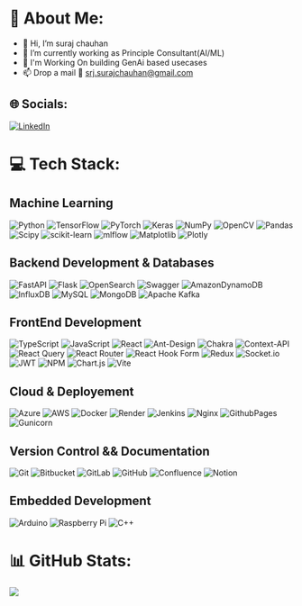 # 💫 About Me:
- 👋 Hi, I’m suraj chauhan<br>
- 👀 I’m currently working as Principle Consultant(AI/ML)<br>
- 🌱 I'm Working On building GenAi based usecases <br>
- 📫 Drop a mail :envelope_with_arrow: srj.surajchauhan@gmail.com


## 🌐 Socials:
[![LinkedIn](https://img.shields.io/badge/LinkedIn-%230077B5.svg?logo=linkedin&logoColor=white)](https://linkedin.com/in/srjchauhan) 

# 💻 Tech Stack:
## Machine Learning
![Python](https://img.shields.io/badge/Python-3670A0?style=plastic&logo=python&logoColor=ffdd54) 
![TensorFlow](https://img.shields.io/badge/TensorFlow-%23FF6F00.svg?style=plastic&logo=TensorFlow&logoColor=white) 
![PyTorch](https://img.shields.io/badge/PyTorch-%23EE4C2C.svg?style=plastic&logo=PyTorch&logoColor=white) 
![Keras](https://img.shields.io/badge/Keras-%23D00000.svg?style=plastic&logo=Keras&logoColor=white) 
![NumPy](https://img.shields.io/badge/Numpy-%23013243.svg?style=plastic&logo=numpy&logoColor=white)
![OpenCV](https://img.shields.io/badge/Opencv-%23white.svg?style=plastic&logo=opencv&logoColor=white)
![Pandas](https://img.shields.io/badge/Pandas-%23150458.svg?style=plastic&logo=pandas&logoColor=white)
![Scipy](https://img.shields.io/badge/SciPy-%230C55A5.svg?style=plastic&logo=scipy&logoColor=%white)
![scikit-learn](https://img.shields.io/badge/Scikit--learn-%23F7931E.svg?style=plastic&logo=scikit-learn&logoColor=white) 
![mlflow](https://img.shields.io/badge/Mlflow-%23d9ead3.svg?style=plastic&logo=mlflow&logoColor=blue)
![Matplotlib](https://img.shields.io/badge/Matplotlib-%23ffffff.svg?style=plastic&logo=Matplotlib&logoColor=black)
![Plotly](https://img.shields.io/badge/Plotly-%233F4F75.svg?style=plastic&logo=plotly&logoColor=white)



## Backend Development & Databases
![FastAPI](https://img.shields.io/badge/FastAPI-005571?style=plastic&logo=fastapi)
![Flask](https://img.shields.io/badge/Flask-%23000.svg?style=plastic&logo=flask&logoColor=white)
![OpenSearch](https://img.shields.io/badge/Opensearch-blue?style=plastic&logo=opensearch)
![Swagger](https://img.shields.io/badge/-Swagger-%23Clojure?style=plastic&logo=swagger&logoColor=white) 
![AmazonDynamoDB](https://img.shields.io/badge/Amazon%20DynamoDB-4053D6?style=plastic&logo=Amazon%20DynamoDB&logoColor=white) 
![InfluxDB](https://img.shields.io/badge/InfluxDB-22ADF6?style=plastic&logo=InfluxDB&logoColor=white) 
![MySQL](https://img.shields.io/badge/Mysql-4479A1.svg?style=plastic&logo=mysql&logoColor=white) 
![MongoDB](https://img.shields.io/badge/MongoDB-%234ea94b.svg?style=plastic&logo=mongodb&logoColor=white) 
![Apache Kafka](https://img.shields.io/badge/Apache%20Kafka-000?style=plastic&logo=apachekafka)

## FrontEnd Development
 
![TypeScript](https://img.shields.io/badge/Typescript-%23007ACC.svg?style=plastic&logo=typescript&logoColor=white)
![JavaScript](https://img.shields.io/badge/Javascript-%23323330.svg?style=plastic&logo=javascript&logoColor=%23F7DF1E) 
![React](https://img.shields.io/badge/React-%2320232a.svg?style=plastic&logo=react&logoColor=%2361DAFB) 
![Ant-Design](https://img.shields.io/badge/-AntDesign-%230170FE?style=plastic&logo=ant-design&logoColor=white) 
![Chakra](https://img.shields.io/badge/Chakra-%234ED1C5.svg?style=plastic&logo=chakraui&logoColor=white)
![Context-API](https://img.shields.io/badge/Context--Api-000000?style=plastic&logo=react) 
![React Query](https://img.shields.io/badge/-React%20Query-FF4154?style=plastic&logo=react%20query&logoColor=white) 
![React Router](https://img.shields.io/badge/React_Router-CA4245?style=plastic&logo=react-router&logoColor=white) 
![React Hook Form](https://img.shields.io/badge/React%20Hook%20Form-%23EC5990.svg?style=plastic&logo=reacthookform&logoColor=white) 
![Redux](https://img.shields.io/badge/Redux-%23593d88.svg?style=plastic&logo=redux&logoColor=white) 
![Socket.io](https://img.shields.io/badge/Socket.io-black?style=plastic&logo=socket.io&badgeColor=010101) 
![JWT](https://img.shields.io/badge/JWT-black?style=plastic&logo=JSON%20web%20tokens) 
![NPM](https://img.shields.io/badge/NPM-%23CB3837.svg?style=plastic&logo=npm&logoColor=white)
![Chart.js](https://img.shields.io/badge/Chart.js-F5788D.svg?style=plastic&logo=chart.js&logoColor=white) 
![Vite](https://img.shields.io/badge/Vite-%23646CFF.svg?style=plastic&logo=vite&logoColor=white)


## Cloud & Deployement

![Azure](https://img.shields.io/badge/Azure-%230072C6.svg?style=plastic&logo=microsoftazure&logoColor=white) 
![AWS](https://img.shields.io/badge/AWS-%23FF9900.svg?style=plastic&logo=amazon-aws&logoColor=white)
![Docker](https://img.shields.io/badge/Docker-%230db7ed.svg?style=plastic&logo=docker&logoColor=white)
![Render](https://img.shields.io/badge/Render-%46E3B7.svg?style=plastic&logo=render&logoColor=white)
![Jenkins](https://img.shields.io/badge/Jenkins-%232C5263.svg?style=plastic&logo=jenkins&logoColor=white)
![Nginx](https://img.shields.io/badge/Nginx-%23009639.svg?style=plastic&logo=nginx&logoColor=white)
![GithubPages](https://img.shields.io/badge/Github%20pages-121013?style=plastic&logo=github&logoColor=white)
![Gunicorn](https://img.shields.io/badge/Gunicorn-%298729.svg?style=plastic&logo=gunicorn&logoColor=white)   

 
## Version Control && Documentation

![Git](https://img.shields.io/badge/Git-%23F05033.svg?style=plastic&logo=git&logoColor=white)
![Bitbucket](https://img.shields.io/badge/Bitbucket-%230047B3.svg?style=plastic&logo=bitbucket&logoColor=white) 
![GitLab](https://img.shields.io/badge/Gitlab-%23181717.svg?style=plastic&logo=gitlab&logoColor=white) 
![GitHub](https://img.shields.io/badge/Github-%23121011.svg?style=plastic&logo=github&logoColor=white)
![Confluence](https://img.shields.io/badge/Confluence-%23172BF4.svg?style=plastic&logo=confluence&logoColor=white)
![Notion](https://img.shields.io/badge/Notion-%23000000.svg?style=plastic&logo=notion&logoColor=white)

## Embedded Development

![Arduino](https://img.shields.io/badge/-Arduino-00979D?style=plastic&logo=Arduino&logoColor=white) 
![Raspberry Pi](https://img.shields.io/badge/-RaspberryPi-C51A4A?style=plastic&logo=Raspberry-Pi)
![C++](https://img.shields.io/badge/C++-%2300599C.svg?style=plastic&logo=c%2B%2B&logoColor=white) 


# 📊 GitHub Stats:
<!-- ![](https://github-readme-stats.vercel.app/api?username=srjchauhan&theme=dark&hide_border=false&include_all_commits=true&count_private=true)<br/>
![](https://github-readme-streak-stats.herokuapp.com/?user=srjchauhan&theme=dark&hide_border=false)<br/> -->
![](https://github-readme-stats.vercel.app/api/top-langs/?username=srjchauhan&theme=dark&hide_border=false&include_all_commits=true&count_private=true&layout=compact)

<!-- ### 🔝 Top Contributed Repo
![](https://github-contributor-stats.vercel.app/api?username=srjchauhan&limit=5&theme=dark&combine_all_yearly_contributions=true) -->
